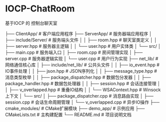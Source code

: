 # IOCP-ChatRoom
基于IOCP 的 控制台聊天室

├── ClientApp/                # 客户端应用程序
├── ServerApp/                # 服务器端应用程序
│   ├── include/Server/       # 服务端头文件
│   │   ├── room.hpp          # 聊天室类定义
│   │   ├── server.hpp        # 服务器主逻辑
│   │   └── user.hpp          # 用户实体类
│   └── src/
│       ├── main.cpp          # 服务端入口
│       ├── room.cpp          # 房间管理实现
│       ├── server.cpp        # 服务器逻辑实现
│       └── user.cpp          # 用户行为实现
├── net_lib/                  # 网络通信核心库
│   ├── include/net_lib/      # 公共头文件
│   │   ├── io_event.hpp      # IO事件处理
│   │   ├── json.hpp          # JSON序列化
│   │   ├── message_type.hpp  # 消息类型枚举
│   │   ├── package_dispatcher.hpp  # 数据包分发器
│   │   ├── package_handler.hpp     # 数据包处理器
│   │   ├── session.hpp       # 会话连接管理
│   │   ├── v_overlapped.hpp  # 重叠IO结构
│   │   └── WSAContext.hpp    # Winsock上下文
│   └── src/
│       ├── package_dispatcher.cpp  # 消息路由实现
│       ├── session.cpp        # 会话生命周期管理
│       └── v_overlapped.cpp   # 异步IO操作
├── cmake_modules/            # CMake扩展模块
├── demo_app/                 # 示例应用
├── CMakeLists.txt            # 主构建配置
└── README.md                 # 项目说明文档